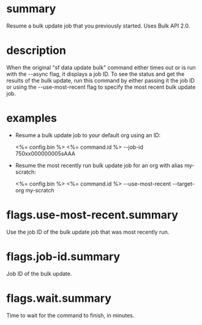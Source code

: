 # summary

Resume a bulk update job that you previously started. Uses Bulk API 2.0.

# description

When the original "sf data update bulk" command either times out or is run with the --async flag, it displays a job ID. To see the status and get the results of the bulk update, run this command by either passing it the job ID or using the --use-most-recent flag to specify the most recent bulk update job.

# examples

- Resume a bulk update job to your default org using an ID:

  <%= config.bin %> <%= command.id %> --job-id 750xx000000005sAAA

- Resume the most recently run bulk update job for an org with alias my-scratch:

  <%= config.bin %> <%= command.id %> --use-most-recent --target-org my-scratch

# flags.use-most-recent.summary

Use the job ID of the bulk update job that was most recently run.

# flags.job-id.summary

Job ID of the bulk update.

# flags.wait.summary

Time to wait for the command to finish, in minutes.
